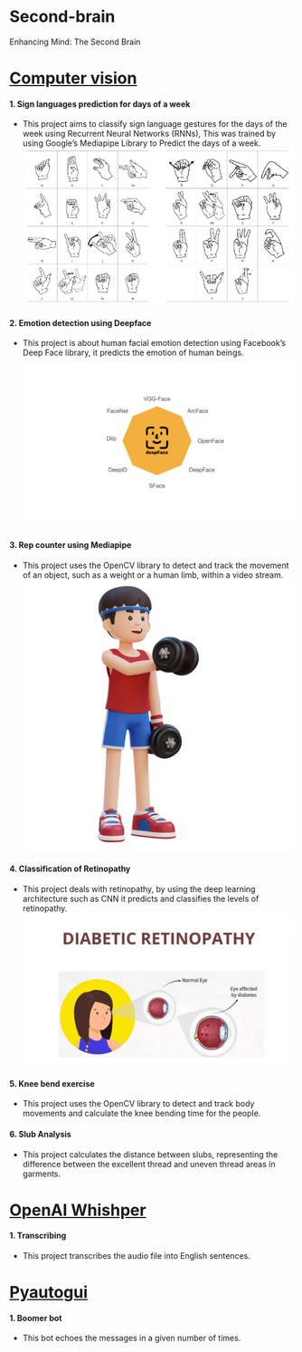 # Second-brain
Enhancing Mind: The Second Brain

# [Computer vision](https://github.com/Mohankrish08/Second-brain/tree/main/Computer%20vision)
#### 1. Sign languages prediction for days of a week
* This project aims to classify sign language gestures for the days of the week using Recurrent Neural Networks (RNNs), This was trained by using Google’s Mediapipe Library to Predict the days of a week.
![](https://github.com/Mohankrish08/Second-brain/blob/main/Images/Hand%20recognition.png)
#### 2. Emotion detection using Deepface
* This project is about human facial emotion detection using Facebook’s Deep Face library, it predicts the emotion of human beings.
![](https://github.com/Mohankrish08/Second-brain/blob/main/Images/Deep%20face.jpg)
#### 3. Rep counter using Mediapipe
* This project uses the OpenCV library to detect and track the movement of an object, such as a weight or a human limb, within a video stream.
![](https://github.com/Mohankrish08/Second-brain/blob/main/Images/3d-sportsman-character-performing-dumbbell-chest-fly-png.webp)
#### 4. Classification of Retinopathy
* This project deals with retinopathy, by using the deep learning architecture such as CNN it predicts and classifies the levels of retinopathy.
![](https://github.com/Mohankrish08/Second-brain/blob/main/Images/Classification%20of%20retinopathy.webp)
#### 5. Knee bend exercise
* This project uses the OpenCV library to detect and track body movements and calculate the knee bending time for the people.
#### 6. Slub Analysis
* This project calculates the distance between slubs, representing the difference between the excellent thread and uneven thread areas in garments.




# [OpenAI Whishper](https://github.com/Mohankrish08/Second-brain/tree/main/OpenAI%20Whisper)
#### 1. Transcribing
* This project transcribes the audio file into English sentences.

# [Pyautogui](https://github.com/Mohankrish08/Second-brain/tree/main/Pyautogui)
#### 1. Boomer bot
* This bot echoes the messages in a given number of times.
